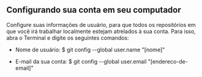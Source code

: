 ## Configurando sua conta em seu computador

Configure suas informações de usuário, para que todos os repositórios em que você irá trabalhar localmente estejam atrelados à sua conta. Para isso, abra o Terminal e digite os seguintes comandos:

* Nome de usuário:
$ git config --global user.name "[nome]"

* E-mail da sua conta:
$ git config --global user.email "[endereco-de-email]"